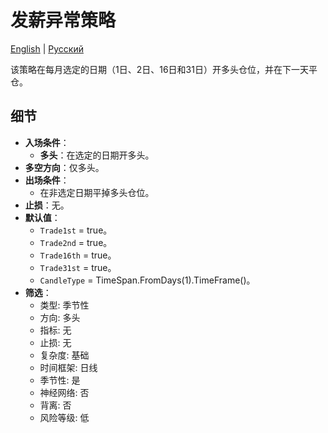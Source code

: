 # 发薪异常策略
[English](README.md) | [Русский](README_ru.md)

该策略在每月选定的日期（1日、2日、16日和31日）开多头仓位，并在下一天平仓。

## 细节

- **入场条件**：
  - **多头**：在选定的日期开多头。
- **多空方向**：仅多头。
- **出场条件**：
  - 在非选定日期平掉多头仓位。
- **止损**：无。
- **默认值**：
  - `Trade1st` = true。
  - `Trade2nd` = true。
  - `Trade16th` = true。
  - `Trade31st` = true。
  - `CandleType` = TimeSpan.FromDays(1).TimeFrame()。
- **筛选**：
  - 类型: 季节性
  - 方向: 多头
  - 指标: 无
  - 止损: 无
  - 复杂度: 基础
  - 时间框架: 日线
  - 季节性: 是
  - 神经网络: 否
  - 背离: 否
  - 风险等级: 低
